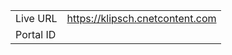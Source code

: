 
|                 |       |
|-----------------|-------|
| Live URL        | https://klipsch.cnetcontent.com |
| Portal ID       |  |
